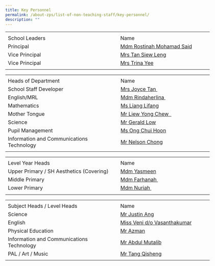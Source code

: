 ```yaml
---
title: Key Personnel
permalink: /about-zps/list-of-non-teaching-staff/key-personnel/
description: ""
---
```

<table style="border-collapse:
 collapse;width:480pt" width="640" cellspacing="0" cellpadding="0" border="0"><colgroup><col style="mso-width-source:userset;mso-width-alt:12982;width:266pt" width="355"> <col style="mso-width-source:userset;mso-width-alt:10422;width:214pt" width="285"></colgroup><tbody><tr style="mso-height-source:userset;height:5.25pt" height="7"><td style="height:5.25pt;width:266pt" width="355" height="7"></td><td style="width:214pt" width="285"></td></tr><tr style="mso-height-source:userset;height:15.75pt" height="21"><td style="height:15.75pt" class="xl67" height="21">School Leaders</td><td style="border-left:none" class="xl66">Name</td></tr><tr style="mso-height-source:userset;height:15.75pt" height="21"><td style="height:15.75pt;border-top:none" class="xl68" height="21">Principal</td><td style="border-top:none;border-left:none" class="xl69"><a href="mailto:rostinah_mohamad_said@schools.gov.sg">Mdm Rostinah Mohamad Said</a></td></tr><tr style="mso-height-source:userset;height:15.75pt" height="21"><td style="height:15.75pt;border-top:none" class="xl68" height="21">Vice Principal</td><td style="border-top:none;border-left:none" class="xl69"><a href="mailto:tan_siew_leng@schools.gov.sg">Mrs Tan Siew Leng</a></td></tr><tr style="mso-height-source:userset;height:15.75pt" height="21"><td style="height:15.75pt;border-top:none" class="xl68" height="21">Vice Principal</td><td style="border-top:none;border-left:none" class="xl69"><a href="mailto:trina_pook_sim_nar@schools.gov.sg">Mrs Trina Yee</a></td></tr><tr style="mso-height-source:userset;height:4.5pt" height="6"><td style="height:4.5pt" height="6"></td><td></td></tr></tbody></table>


<table style="border-collapse:
 collapse;width:480pt" width="640" cellspacing="0" cellpadding="0" border="0"><colgroup><col style="mso-width-source:userset;mso-width-alt:12982;width:266pt" width="355"> <col style="mso-width-source:userset;mso-width-alt:10422;width:214pt" width="285"></colgroup><tbody><tr style="mso-height-source:userset;height:3.0pt" height="4"><td style="height:3.0pt;width:266pt" width="355" height="4"></td><td style="width:214pt" width="285"></td></tr><tr style="mso-height-source:userset;height:15.75pt" height="21"><td style="height:15.75pt" class="xl67" height="21">Heads of Department</td><td style="border-left:none" class="xl66">Name</td></tr><tr style="mso-height-source:userset;height:15.75pt" height="21"><td style="height:15.75pt;border-top:none" class="xl68" height="21">School Staff Developer</td><td style="border-top:none;border-left:none" class="xl70"><a href="mailto:seow_swee_yin_joyce@moe.edu.sg">Mrs Joyce Tan&nbsp;</a></td></tr><tr style="mso-height-source:userset;height:15.75pt" height="21"><td style="height:15.75pt;border-top:none" class="xl68" height="21">English/MRL</td><td style="border-top:none;border-left:none;width:214pt" width="285" class="xl71"><a href="mailto:rindaherlina_thamrin@moe.edu.sg">Mdm Rindaherlina&nbsp;</a></td></tr><tr style="mso-height-source:userset;height:15.75pt" height="21"><td style="height:15.75pt;border-top:none" class="xl68" height="21">Mathematics</td><td style="border-top:none;border-left:none" class="xl70"><a href="mailto:liang_lifang@moe.edu.sg">Ms Liang Lifang</a></td></tr><tr style="mso-height-source:userset;height:15.75pt" height="21"><td style="height:15.75pt;border-top:none" class="xl68" height="21">Mother Tongue</td><td style="border-top:none;border-left:none" class="xl70"><a href="mailto:liew_yong_chew@moe.edu.sg">Mr Liew Yong Chew &nbsp;</a></td></tr><tr style="mso-height-source:userset;height:15.75pt" height="21"><td style="height:15.75pt;border-top:none" class="xl68" height="21">Science</td><td style="border-top:none;border-left:none" class="xl70"><a href="mailto:Gerald_low_hui_yang@moe.edu.sg">Mr Gerald Low</a></td></tr><tr style="mso-height-source:userset;height:15.75pt" height="21"><td style="height:15.75pt;border-top:none" class="xl68" height="21">Pupil Management</td><td style="border-top:none;border-left:none" class="xl70"><a href="mailto:ong_chui_hoon@moe.edu.sg">Ms Ong Chui Hoon</a></td></tr><tr style="mso-height-source:userset;height:15.75pt" height="21"><td style="height:15.75pt;border-top:none;
  width:266pt" width="355" class="xl69" height="21">Information and Communications Technology</td><td style="border-top:none;border-left:none" class="xl70"><a href="mailto:nelson_chong@moe.edu.sg">Mr Nelson Chong</a></td></tr><tr style="mso-height-source:userset;height:3.75pt" height="5"><td style="height:3.75pt" height="5"></td><td></td></tr></tbody></table>
<table style="border-collapse:
 collapse;width:480pt" width="640" cellspacing="0" cellpadding="0" border="0"><colgroup><col style="mso-width-source:userset;mso-width-alt:12982;width:266pt" width="355"> <col style="mso-width-source:userset;mso-width-alt:10422;width:214pt" width="285"></colgroup><tbody><tr style="mso-height-source:userset;height:3.75pt" height="5"><td style="height:3.75pt;width:266pt" width="355" height="5"></td><td style="width:214pt" width="285"></td></tr><tr style="mso-height-source:userset;height:15.75pt" height="21"><td style="height:15.75pt" class="xl67" height="21">Level Year Heads</td><td style="border-left:none" class="xl66">Name</td></tr><tr style="mso-height-source:userset;height:15.75pt" height="21"><td style="height:15.75pt;border-top:none;
  width:266pt" width="355" class="xl69" height="21">Upper Primary / SH Aesthetics (Covering)</td><td style="border-top:none;border-left:none" class="xl70"><a href="mailto:norisah_yasmeen_yussoff@moe.edu.sg">Mdm Yasmeen</a></td></tr><tr style="mso-height-source:userset;height:15.75pt" height="21"><td style="height:15.75pt;border-top:none" class="xl68" height="21">Middle Primary</td><td style="border-top:none;border-left:none" class="xl70"><a href="mailto:siti_farhanah_mohamed_nass@moe.edu.sg">Mdm Farhanah&nbsp;</a></td></tr><tr style="mso-height-source:userset;height:15.75pt" height="21"><td style="height:15.75pt;border-top:none" class="xl68" height="21">Lower Primary</td><td style="border-top:none;border-left:none" class="xl70"><a href="mailto:nuriah_abdullah@moe.edu.sg">Mdm Nuriah<span style="mso-spacerun:yes">&nbsp;</span></a></td></tr><tr style="mso-height-source:userset;height:6.0pt" height="8"><td style="height:6.0pt" height="8"></td><td></td></tr></tbody></table>


<table style="border-collapse:
 collapse;width:480pt" width="640" cellspacing="0" cellpadding="0" border="0"><colgroup><col style="mso-width-source:userset;mso-width-alt:12982;width:266pt" width="355"> <col style="mso-width-source:userset;mso-width-alt:10422;width:214pt" width="285"></colgroup><tbody><tr style="mso-height-source:userset;height:3.0pt" height="4"><td style="height:3.0pt;width:266pt" width="355" height="4"></td><td style="width:214pt" width="285"></td></tr><tr style="mso-height-source:userset;height:15.75pt" height="21"><td style="height:15.75pt" class="xl67" height="21">Subject Heads / Level Heads</td><td style="border-left:none" class="xl66">Name</td></tr><tr style="mso-height-source:userset;height:15.75pt" height="21"><td style="height:15.75pt;border-top:none" class="xl68" height="21">Science</td><td style="border-top:none;border-left:none" class="xl70"><a href="mailto:ang_wei_wen_justin@moe.edu.sg">Mr Justin Ang</a></td></tr><tr style="mso-height-source:userset;height:15.75pt" height="21"><td style="height:15.75pt;border-top:none" class="xl68" height="21">English</td><td style="border-top:none;border-left:none" class="xl70"><a href="mailto:veni_vasanthakumar@moe.edu.sg">Miss Veni d/o Vasanthakumar</a></td></tr><tr style="mso-height-source:userset;height:15.75pt" height="21"><td style="height:15.75pt;border-top:none" class="xl68" height="21">Physical Education</td><td style="border-top:none;border-left:none" class="xl70"><a href="mailto:azman_mohamed_hamzah@moe.edu.sg">Mr Azman</a></td></tr><tr style="mso-height-source:userset;height:15.75pt" height="21"><td style="height:15.75pt;border-top:none;
  width:266pt" width="355" class="xl69" height="21">Information and Communications Technology</td><td style="border-top:none;border-left:none" class="xl70"><a href="mailto:abdul_mutalib_ab_rahaman@moe.edu.sg">Mr Abdul Mutalib</a></td></tr><tr style="mso-height-source:userset;height:15.75pt" height="21"><td style="height:15.75pt;border-top:none" class="xl68" height="21">PAL / Art / Music</td><td style="border-top:none;border-left:none" class="xl70"><a href="mailto:tang_qisheng@moe.edu.sg">Mr Tang Qisheng</a></td></tr><tr style="mso-height-source:userset;height:4.5pt" height="6"><td style="height:4.5pt" height="6"></td><td></td></tr></tbody></table>